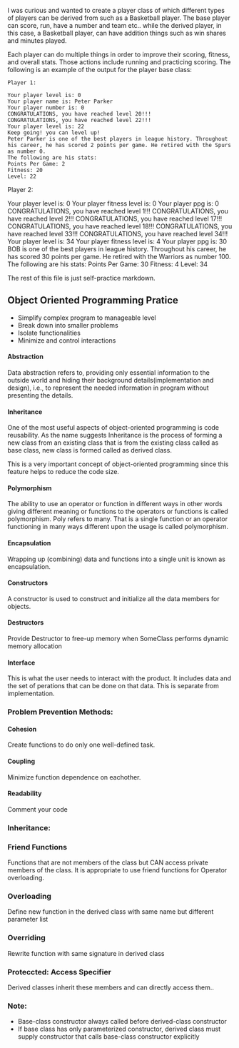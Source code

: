 I was curious and wanted to create a player class of which different types of players can be derived from such as a Basketball player. The base player can score, run, have a number and team etc.. while the derived player, in this case, a Basketball player, can have addition things such as win shares and minutes played.

Each player can do multiple things in order to improve their scoring, fitness, and overall stats. Those actions include running and practicing scoring. The following is an example of the output for the player base class:

```
Player 1: 

Your player level is: 0
Your player name is: Peter Parker
Your player number is: 0
CONGRATULATIONS, you have reached level 20!!!
CONGRATULATIONS, you have reached level 22!!!
Your player level is: 22
Keep going! you can level up!
Peter Parker is one of the best players in league history. Throughout his career, he has scored 2 points per game. He retired with the Spurs as number 0.
The following are his stats:
Points Per Game: 2
Fitness: 20
Level: 22

```




Player 2: 

Your player level is: 0
Your player fitness level is: 0
Your player ppg is: 0
CONGRATULATIONS, you have reached level 1!!!
CONGRATULATIONS, you have reached level 2!!!
CONGRATULATIONS, you have reached level 17!!!
CONGRATULATIONS, you have reached level 18!!!
CONGRATULATIONS, you have reached level 33!!!
CONGRATULATIONS, you have reached level 34!!!
Your player level is: 34
Your player fitness level is: 4
Your player ppg is: 30
BOB is one of the best players in league history. Throughout his career, he has scored 30 points per game. He retired with the Warriors as number 100.
The following are his stats:
Points Per Game: 30
Fitness: 4
Level: 34

The rest of this file is just self-practice markdown.

## Object Oriented Programming Pratice
- Simplify complex program to manageable level
- Break down into smaller problems
- Isolate functionalities
- Minimize and control interactions 

#### Abstraction <br>
Data abstraction refers to, providing only essential information to the outside world and hiding their background details(implementation and design), i.e., to represent the needed information in program without presenting the details.

#### Inheritance <br>
One of the most useful aspects of object-oriented programming is code reusability. As the name suggests Inheritance is the process of forming a new class from an existing class that is from the existing class called as base class, new class is formed called as derived class.

This is a very important concept of object-oriented programming since this feature helps to reduce the code size.

#### Polymorphism <br>
The ability to use an operator or function in different ways in other words giving different meaning or functions to the operators or functions is called polymorphism. Poly refers to many. That is a single function or an operator functioning in many ways different upon the usage is called polymorphism.

#### Encapsulation <br>
Wrapping up (combining) data and functions into a single unit is known as encapsulation.

#### Constructors <br>
A constructor is used to construct and initialize all the data members for objects.

#### Destructors <br>
Provide Destructor to free-up memory when SomeClass performs dynamic memory allocation

#### Interface <br>
This is what the user needs to interact with the product. It includes data and the set of perations that can be done on that data. This is separate from implementation.
<br>

### Problem Prevention Methods: <br>

#### Cohesion <br>
Create functions to do only one well-defined task.

#### Coupling <br>
Minimize function dependence on eachother.

#### Readability <br>
Comment your code
<br>

### Inheritance: <br>

### Friend Functions <br>
Functions that are not members of the class but CAN access private members of the class. It is appropriate to use friend functions for Operator overloading.

### Overloading <br>
Define new function in the derived class with same name but different parameter list 

### Overriding <br>
Rewrite function with same signature in derived class

### Proteccted: Access Specifier <br>
Derived classes inherit these members and can directly access them..

### Note: <br>
- Base-class constructor always called before derived-class
constructor
- If base class has only parameterized constructor, derived
class must supply constructor that calls base-class
constructor explicitly

